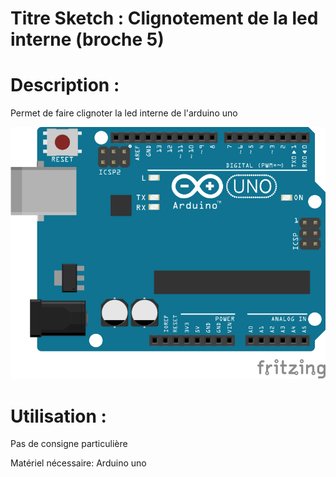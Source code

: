 # Titre Sketch : Clignotement de la led interne (broche 5)
# Description :

Permet de faire clignoter la led interne de l'arduino uno 

![Schéma](https://raw.githubusercontent.com/JustinMartinDev/ProjetArduino_C/master/Clignote_Led_V1/schema_arduino.png)

# Utilisation :
Pas de consigne particulière

Matériel nécessaire:
Arduino uno
